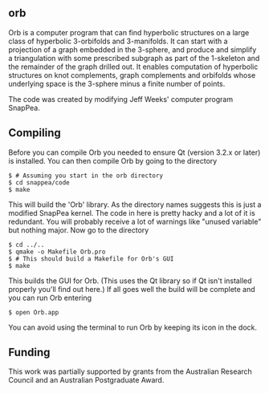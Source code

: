 orb
---

Orb is a computer program that can find hyperbolic structures on a large class of hyperbolic 3-orbifolds and 3-manifolds. It can start with a projection of a graph embedded in the 3-sphere, and produce and simplify a triangulation with some prescribed subgraph as part of the 1-skeleton and the remainder of the graph drilled out. It enables computation of hyperbolic structures on knot complements, graph complements and orbifolds whose underlying space is the 3-sphere minus a finite number of points.

The code was created by modifying Jeff Weeks' computer program SnapPea.

Compiling
---------
Before you can compile Orb you needed to ensure Qt (version 3.2.x or later) is installed. You can then compile Orb by going to the directory

```
$ # Assuming you start in the orb directory
$ cd snappea/code
$ make
```

This will build the 'Orb' library.  As the directory names suggests this is just a modified SnapPea kernel.  The code in here is pretty hacky and a lot of it is redundant.  You will probably receive a lot of warnings like "unused variable" but nothing major.  Now go to the directory

```
$ cd ../..
$ qmake -o Makefile Orb.pro
$ # This should build a Makefile for Orb's GUI
$ make
```

This builds the GUI for Orb. (This uses the Qt library so if Qt isn't installed properly you'll find out here.)  If all goes well the build will be complete and you can run Orb entering

```
$ open Orb.app
```
You can avoid using the terminal to run Orb by keeping its icon in the dock.

Funding
-------
This work was partially supported by grants from the Australian Research Council and an
Australian Postgraduate Award.
